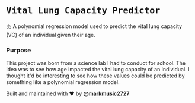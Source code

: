 # `Vital Lung Capacity Predictor`

🫁 A polynomial regression model used to predict the vital lung capacity (VC) of an individual given their age.

### Purpose

This project was born from a science lab I had to conduct for school. The idea was to see how age impacted the vital lung capacity of an individual. I thought it'd be interesting to see how these values could be predicted by something like a polynomial regression model.

Built and maintained with ❤️ by __[@markmusic2727](https://twitter.com/MarkMusic2727)__
